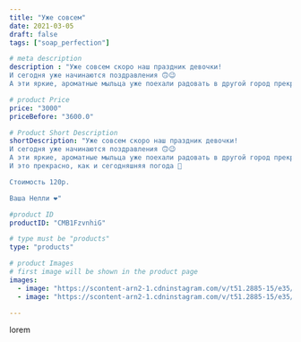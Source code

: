 ```yaml
---
title: "Уже совсем"
date: 2021-03-05
draft: false
tags: ["soap_perfection"]

# meta description
description : "Уже совсем скоро наш праздник девочки!
И сегодня уже начинаются поздравления 🙃😉
А эти яркие, ароматные мыльца уже поехали радовать в другой город прекрасных дев"

# product Price
price: "3000"
priceBefore: "3600.0"

# Product Short Description
shortDescription: "Уже совсем скоро наш праздник девочки!
И сегодня уже начинаются поздравления 🙃😉
А эти яркие, ароматные мыльца уже поехали радовать в другой город прекрасных девушек💐💚💚💚
И это прекрасно, как и сегодняшняя погода 🎉

Стоимость 120р.

Ваша Нелли ❤️"

#product ID
productID: "CMB1FzvnhiG"

# type must be "products"
type: "products"

# product Images
# first image will be shown in the product page
images:
  - image: "https://scontent-arn2-1.cdninstagram.com/v/t51.2885-15/e35/156580706_334747834633167_2825026647293148863_n.jpg?se=7&tp=1&_nc_ht=scontent-arn2-1.cdninstagram.com&_nc_cat=103&_nc_ohc=OdJ-hxcB2goAX-hnoPP&oh=29ab5b965f825ddf2b506216e5c36cb5&oe=606B08DD&ig_cache_key=MjUyMjUzMDc1OTY5NDk0OTI5OQ%3D%3D.2"
  - image: "https://scontent-arn2-1.cdninstagram.com/v/t51.2885-15/e35/157692775_826705824855362_3544463973656341396_n.jpg?se=7&tp=1&_nc_ht=scontent-arn2-1.cdninstagram.com&_nc_cat=102&_nc_ohc=ROJwwxL5HhIAX8puzd3&oh=4997541e389dbc7f4ec3c9be4b97d87a&oe=6069B1FD&ig_cache_key=MjUyMjUzMDc1OTgyMDc1ODIwNg%3D%3D.2"

---
```

lorem

